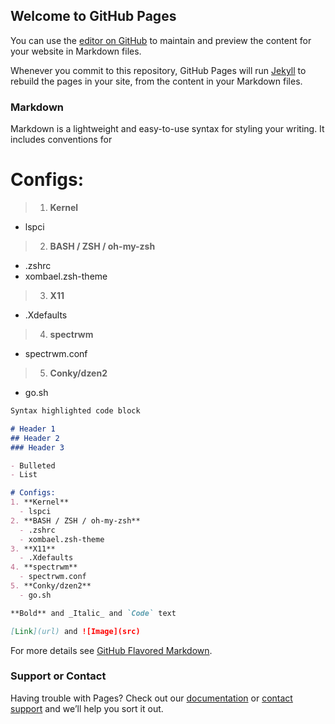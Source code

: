 ## Welcome to GitHub Pages

You can use the [editor on GitHub](https://github.com/xombael/Gentoo/edit/master/README.md) to maintain and preview the content for your website in Markdown files.

Whenever you commit to this repository, GitHub Pages will run [Jekyll](https://jekyllrb.com/) to rebuild the pages in your site, from the content in your Markdown files.

### Markdown

Markdown is a lightweight and easy-to-use syntax for styling your writing. It includes conventions for


# Configs:
> 1. **Kernel**
  - lspci
> 2. **BASH / ZSH / oh-my-zsh**
  - .zshrc
  - xombael.zsh-theme
> 3. **X11**
  - .Xdefaults
> 4. **spectrwm**
  - spectrwm.conf
> 5. **Conky/dzen2**
  - go.sh

```markdown
Syntax highlighted code block

# Header 1
## Header 2
### Header 3

- Bulleted
- List

# Configs:
1. **Kernel**
  - lspci
2. **BASH / ZSH / oh-my-zsh**
  - .zshrc
  - xombael.zsh-theme
3. **X11**
  - .Xdefaults
4. **spectrwm**
  - spectrwm.conf
5. **Conky/dzen2**
  - go.sh

**Bold** and _Italic_ and `Code` text

[Link](url) and ![Image](src)
```

For more details see [GitHub Flavored Markdown](https://guides.github.com/features/mastering-markdown/).

### Support or Contact

Having trouble with Pages? Check out our [documentation](https://help.github.com/categories/github-pages-basics/) or [contact support](https://github.com/contact) and we’ll help you sort it out.
